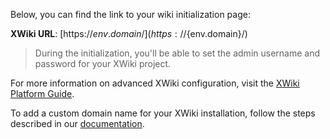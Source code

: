 Below, you can find the link to your wiki initialization page:

**XWiki URL**: [https://${env.domain}/](https://${env.domain}/)

> During the initialization, you'll be able to set the admin username and password for your XWiki project.

For more information on advanced XWiki configuration, visit the [XWiki Platform Guide](https://www.xwiki.org/xwiki/bin/view/Documentation/AdminGuide/Configuration/).
  
To add a custom domain name for your XWiki installation, follow the steps described in our [documentation](https://www.virtuozzo.com/application-platform-docs/custom-domains/).
